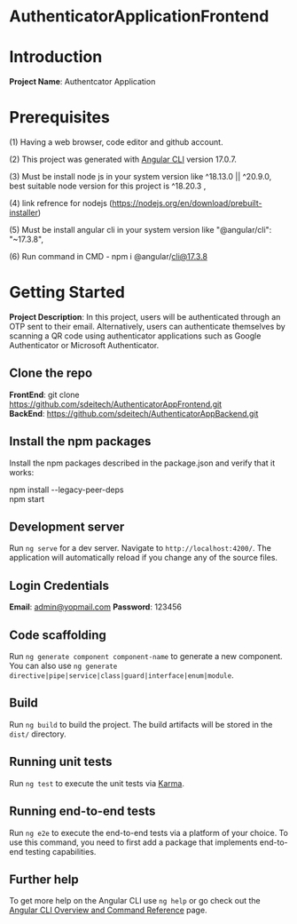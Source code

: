 # AuthenticatorApplicationFrontend

# Introduction
**Project Name**: Authentcator Application

# Prerequisites
(1) Having a web browser, code editor and github account.

(2) This project was generated with [Angular CLI](https://github.com/angular/angular-cli) version 17.0.7.

(3) Must be install node js in your system version like ^18.13.0 || ^20.9.0, best suitable node version for this project is ^18.20.3 ,

(4) link refrence for nodejs (https://nodejs.org/en/download/prebuilt-installer)

(5) Must be install angular cli in your system version like "@angular/cli": "~17.3.8",

(6) Run command in CMD - npm i @angular/cli@17.3.8

# Getting Started
**Project Description**: 
In this project, users will be authenticated through an OTP sent to their email. Alternatively, users can authenticate themselves by scanning a QR code using authenticator applications such as Google Authenticator or Microsoft Authenticator.

## Clone the repo 
**FrontEnd**:  git clone https://github.com/sdeitech/AuthenticatorAppFrontend.git      
**BackEnd**: https://github.com/sdeitech/AuthenticatorAppBackend.git

## Install the npm packages
Install the npm packages described in the package.json and verify that it works:

npm install --legacy-peer-deps      
npm start


## Development server

Run `ng serve` for a dev server. Navigate to `http://localhost:4200/`. The application will automatically reload if you change any of the source files.

## Login Credentials

**Email**: admin@yopmail.com
**Password**: 123456

## Code scaffolding

Run `ng generate component component-name` to generate a new component. You can also use `ng generate directive|pipe|service|class|guard|interface|enum|module`.

## Build

Run `ng build` to build the project. The build artifacts will be stored in the `dist/` directory.

## Running unit tests

Run `ng test` to execute the unit tests via [Karma](https://karma-runner.github.io).

## Running end-to-end tests

Run `ng e2e` to execute the end-to-end tests via a platform of your choice. To use this command, you need to first add a package that implements end-to-end testing capabilities.

## Further help

To get more help on the Angular CLI use `ng help` or go check out the [Angular CLI Overview and Command Reference](https://angular.io/cli) page.
